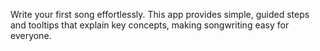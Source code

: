 Write your first song effortlessly. This app provides simple, guided steps and tooltips that explain key concepts, making songwriting easy for everyone.

